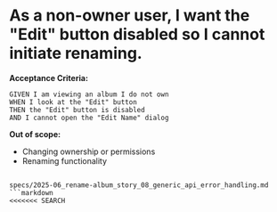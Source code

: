 # As a non-owner user, I want the "Edit" button disabled so I cannot initiate renaming.

**Acceptance Criteria:**
```
GIVEN I am viewing an album I do not own
WHEN I look at the "Edit" button
THEN the "Edit" button is disabled
AND I cannot open the "Edit Name" dialog
```

**Out of scope:**
- Changing ownership or permissions
- Renaming functionality
```

specs/2025-06_rename-album_story_08_generic_api_error_handling.md
```markdown
<<<<<<< SEARCH
